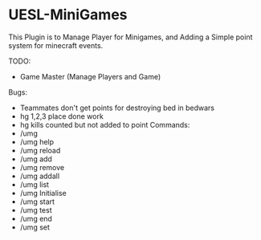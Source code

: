 # UESL-MiniGames
This Plugin is to Manage Player for Minigames, and Adding a Simple point system for minecraft events.

TODO:
- Game Master (Manage Players and Game)

Bugs:
- Teammates don't get points for destroying bed in bedwars
- hg 1,2,3 place done work
- hg kills counted but not added to point
Commands:
- /umg
- /umg help
- /umg reload
- /umg add <player>
- /umg remove <player>
- /umg addall
- /umg list
- /umg Initialise
- /umg start
- /umg test <minigame>
- /umg end <minigame>
- /umg set <location>
